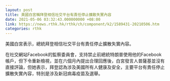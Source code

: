 ```yaml
---
layout: post
title: 美國白宮稱拜登相信社交平台有責任停止擴散失實內容
date: 2021-05-06 03:32:43.000000000 +08:00
link: https://news.rthk.hk/rthk/ch/component/k2/1589431-20210506.htm
categories: rthk
---
```


美國白宮表示，總統拜登相信社交平台有責任停止擴散失實內容。

在社交網站Facebook的監察委員會，支持禁止前總統特朗普使用他的Facebook帳戶，但下令重新檢視，並在六個月內提出合理回應後，白宮發言人普薩基並沒有直接評論，但她表示，拜登認為涉及美國所有人健康及安全，主要平台有責任停止擴散失實內容，特別是涉及新冠病毒疫苗及選舉。
